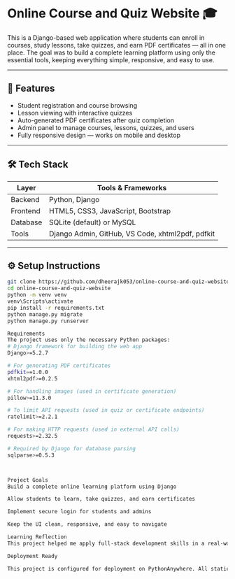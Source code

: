 # Online Course and Quiz Website 🎓

This is a Django-based web application where students can enroll in courses, study lessons, take quizzes, and earn PDF certificates — all in one place. The goal was to build a complete learning platform using only the essential tools, keeping everything simple, responsive, and easy to use.

---

## 🚀 Features

- Student registration and course browsing  
- Lesson viewing with interactive quizzes  
- Auto-generated PDF certificates after quiz completion  
- Admin panel to manage courses, lessons, quizzes, and users  
- Fully responsive design — works on mobile and desktop

---

## 🛠️ Tech Stack

| Layer       | Tools & Frameworks                          |
|-------------|---------------------------------------------|
| Backend     | Python, Django                              |
| Frontend    | HTML5, CSS3, JavaScript, Bootstrap          |
| Database    | SQLite (default) or MySQL                   |
| Tools       | Django Admin, GitHub, VS Code, xhtml2pdf, pdfkit |

---

## ⚙️ Setup Instructions

```bash
git clone https://github.com/dheerajk053/online-course-and-quiz-website.git
cd online-course-and-quiz-website
python -m venv venv
venv\Scripts\activate
pip install -r requirements.txt
python manage.py migrate
python manage.py runserver

Requirements
The project uses only the necessary Python packages:
# Django framework for building the web app
Django>=5.2.7

# For generating PDF certificates
pdfkit==1.0.0
xhtml2pdf>=0.2.5

# For handling images (used in certificate generation)
pillow>=11.3.0

# To limit API requests (used in quiz or certificate endpoints)
ratelimit>=2.2.1

# For making HTTP requests (used in external API calls)
requests>=2.32.5

# Required by Django for database parsing
sqlparse>=0.5.3



Project Goals
Build a complete online learning platform using Django

Allow students to learn, take quizzes, and earn certificates

Implement secure login for students and admins

Keep the UI clean, responsive, and easy to navigate

Learning Reflection
This project helped me apply full-stack development skills in a real-world scenario. I built everything manually — from backend logic to frontend design — with a focus on originality and academic integrity. It reflects my commitment to hands-on learning and building something practical and deployable.

Deployment Ready

This project is configured for deployment on PythonAnywhere. All static and media paths are validated, and the requirements.txt is clean and optimized for production.